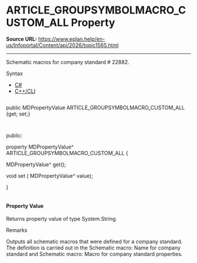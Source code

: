 # ARTICLE_GROUPSYMBOLMACRO_CUSTOM_ALL Property

**Source URL:** https://www.eplan.help/en-us/Infoportal/Content/api/2026/topic1565.html

---

Schematic macros for company standard # 22882.

Syntax

- [C#](#i-syntax-CS)
- [C++/CLI](#i-syntax-CPP2005)

```
```
public MDPropertyValue ARTICLE_GROUPSYMBOLMACRO_CUSTOM_ALL {get; set;}
```
```

```
```
public:

property MDPropertyValue^ ARTICLE_GROUPSYMBOLMACRO_CUSTOM_ALL {

   MDPropertyValue^ get();

   void set (    MDPropertyValue^ value);

}
```
```

#### Property Value

Returns property value of type System.String.

Remarks

Outputs all schematic macros that were defined for a company standard. The definition is carried out in the Schematic macro: Name for company standard and Schematic macro: Macro for company standard properties.
